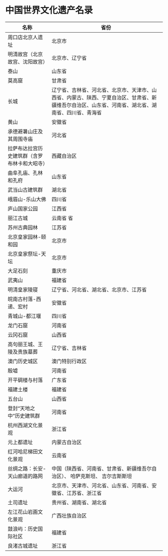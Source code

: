 # 中国世界文化遗产名录  
  
|                 名称        |      省份              |
| -------------------------------------------- | ---------------------------------------------- |
| 周口店北京人遗址                           | 北京市  |
| 明清故宫（北京故宫、沈阳故宫）              | 北京市、辽宁省                                                        |
| 泰山                                      | 山东省                                        |
| 莫高窟                                    | 甘肃省                                                                  |
| 长城    | 辽宁省、吉林省、河北省、北京市、天津市、山西省、内蒙古、陕西、宁夏自治区、甘肃省、新疆维吾尔自治区、山东省、河南省、湖北省、湖南省、四川省、青海省 |
| 黄山                                      | 安徽省                                                       |
| 承德避暑山庄及其周围寺庙    | 河北省                                            |
| 拉萨布达拉宫历史建筑群（含罗布林卡和大昭寺） | 西藏自治区                                                              |
| 曲阜孔庙、孔林和孔府                       | 山东省                                               |
| 武当山古建筑群                             | 湖北省                                                               |
| 峨眉山-乐山大佛                            | 四川省                                                 |
| 庐山国家公园                              | 江西省                                                 |
| 丽江古城                                  | 云南省  省                                                 |
| 苏州古典园林                              | 江苏省                                             |
| 北京皇家园林-颐和园                        | 北京市                                              |
| 北京皇家祭坛-天坛                          | 北京市                                             |
| 大足石刻                                  | 重庆市                                          |
| 武夷山                                    | 福建省                                               |
| 明清皇家陵寝                              | 辽宁省、河北省、湖北省、北京市、江苏省                    |
| 皖南古村落-西递、宏村                      | 安徽省                                              |
| 青城山-都江堰                             | 四川省                                                                            |
| 龙门石窟                                  | 河南省                                                                 |
| 云冈石窟                                  | 山西省                                                                      |
| 高句丽王城、王陵及贵族墓葬                  | 辽宁省、吉林省                                                    |
| 澳门历史城区                              | 澳门特别行政区                                                |
| 殷墟                                      | 河南省                                                         |
| 开平碉楼与村落                             | 广东省                                                            |
| 福建土楼                                  | 福建省                                                           |
| 五台山                                    | 山西省                                                               |
| 登封“天地之中”历史建筑群                   | 河南省                                                     |
| 杭州西湖文化景观                           | 浙江省                                                     |
| 元上都遗址                                | 内蒙古自治区                                                        |
| 红河哈尼梯田文化景观                       | 云南省                                                         |
| 丝绸之路：长安-天山廊道的路网               | 中国（陕西省、河南省、甘肃省、新疆维吾尔自治区）、 哈萨克斯坦、 吉尔吉斯斯坦              |
| 大运河                                    | 北京市、天津市、河北省、山东省、河南省、安徽省、江苏省、浙江省                                     |
| 土司遗址                                  | 贵州省、湖南省、湖北省                                                              |
| 左江花山岩画文化景观                       | 广西壮族自治区                                                       |
| 鼓浪屿：历史国际社区                       | 福建省                                              |
| 良渚古城遗址                              | 浙江省                                                         |